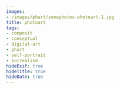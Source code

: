 ```yaml
---
images:
- /images/phart/zonephotos-photoart-1.jpg
title: photoart
tags:
- composit
- conceptual
- digital-art
- phart
- self-portrait
- surrealism
hideExif: true
hideTitle: true
hideDate: true
---
```

